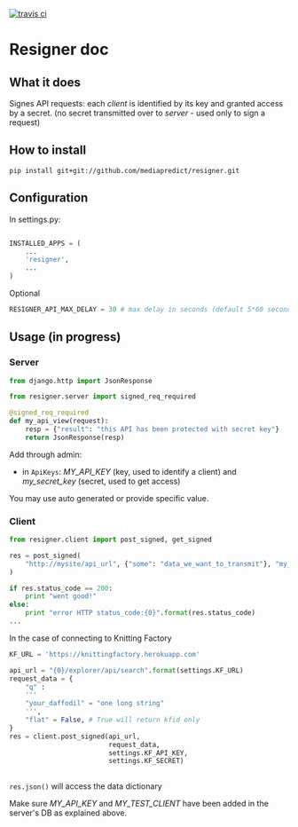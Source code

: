 [![travis ci](https://travis-ci.org/mediapredict/resigner.png)](https://travis-ci.org/mediapredict/resigner)

# Resigner doc

## What it does
Signes API requests: each _client_ is identified by its key and granted access by a secret.
(no secret transmitted over to _server_ - used only to sign a request)

## How to install

```
pip install git+git://github.com/mediapredict/resigner.git
```

## Configuration

In settings.py:

```python

INSTALLED_APPS = (
    ...
    'resigner',
    ...
)
```

Optional

```python
RESIGNER_API_MAX_DELAY = 30 # max delay in seconds (default 5*60 seconds)
```

## Usage (in progress)

### Server

```python
from django.http import JsonResponse

from resigner.server import signed_req_required

@signed_req_required
def my_api_view(request):
    resp = {"result": "this API has been protected with secret key"}
    return JsonResponse(resp)
```

Add through admin:
* in `ApiKeys`: _MY_API_KEY_ (key, used to identify a client) and _my_secret_key_ (secret, used to get access)

You may use auto generated or provide specific value.


### Client

```python
from resigner.client import post_signed, get_signed

res = post_signed(
    "http://mysite/api_url", {"some": "data_we_want_to_transmit"}, "my_client_key", "my_secret_key"
)

if res.status_code == 200:
    print "went good!"
else:
    print "error HTTP status_code:{0}".format(res.status_code)
...
```

In the case of connecting to Knitting Factory

```python
KF_URL = 'https://knittingfactory.herokuapp.com'

api_url = "{0}/explorer/api/search".format(settings.KF_URL)
request_data = {
    "q" : 
    '''
    "your_daffodil" = "one long string"
    ''',
    "flat" = False, # True will return kfid only
}
res = client.post_signed(api_url,
                         request_data,
                         settings.KF_API_KEY,
                         settings.KF_SECRET)
                       

```

`res.json()` will access the data dictionary

Make sure _MY_API_KEY_ and _MY_TEST_CLIENT_ have been added in the server's DB as explained above.

